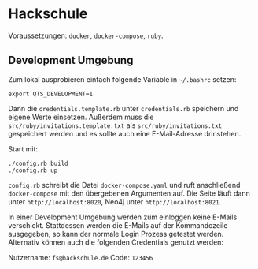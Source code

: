 # Hackschule

Voraussetzungen: `docker`, `docker-compose`, `ruby`.

## Development Umgebung

Zum lokal ausprobieren einfach folgende Variable in `~/.bashrc` setzen:

    export QTS_DEVELOPMENT=1
    
Dann die `credentials.template.rb` unter `credentials.rb` speichern und eigene Werte einsetzen. Außerdem muss die `src/ruby/invitations.template.txt` als `src/ruby/invitations.txt` gespeichert werden und es sollte auch eine E-Mail-Adresse drinstehen.

Start mit:

    ./config.rb build
    ./config.rb up
    
`config.rb` schreibt die Datei `docker-compose.yaml` und ruft anschließend `docker-compose` mit den übergebenen Argumenten auf. Die Seite läuft dann unter `http://localhost:8020`, Neo4j unter `http://localhost:8021`.

In einer Development Umgebung werden zum einloggen keine E-Mails verschickt.
Stattdessen werden die E-Mails auf der Kommandozeile ausgegeben, so kann der normale Login Prozess getestet werden.
Alternativ können auch die folgenden Credentials genutzt werden:

Nutzername: `fs@hackschule.de`
Code: `123456`

